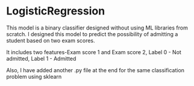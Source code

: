 # LogisticRegression
This model is a binary classifier designed without using ML libraries from scratch.
I designed this model to predict the possibility of admitting a student based on two exam scores.

It includes two features-Exam score 1 and Exam score 2,
Label 0 - Not admitted,
Label 1 - Admitted

Also, I have added another .py file at the end for the same classification problem using sklearn 
